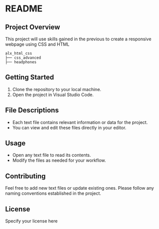 # README

## Project Overview

This project will use skills gained in the previous to create a responsive webpage using CSS and HTML

```
alx_html_css
├── css_advanced
├── headphones
```

## Getting Started

1. Clone the repository to your local machine.
2. Open the project in Visual Studio Code.

## File Descriptions

- Each text file contains relevant information or data for the project.
- You can view and edit these files directly in your editor.

## Usage

- Open any text file to read its contents.
- Modify the files as needed for your workflow.

## Contributing

Feel free to add new text files or update existing ones. Please follow any naming conventions established in the project.

## License

Specify your license here
